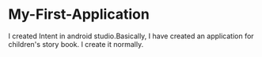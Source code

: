 # My-First-Application
I created Intent in android studio.Basically, I have created an application for children's story book. I create it normally.
